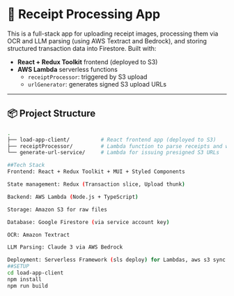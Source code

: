 # 🧾 Receipt Processing App

This is a full-stack app for uploading receipt images, processing them via OCR and LLM parsing (using AWS Textract and Bedrock), and storing structured transaction data into Firestore. Built with:

- **React + Redux Toolkit** frontend (deployed to S3)
- **AWS Lambda** serverless functions
  - `receiptProcessor`: triggered by S3 upload
  - `urlGenerator`: generates signed S3 upload URLs

---

## 📦 Project Structure

```bash
.
├── load-app-client/          # React frontend app (deployed to S3)
├── receiptProcessor/         # Lambda function to parse receipts and write to Firestore
└── generate-url-service/     # Lambda for issuing presigned S3 URLs

##Tech Stack
Frontend: React + Redux Toolkit + MUI + Styled Components

State management: Redux (Transaction slice, Upload thunk)

Backend: AWS Lambda (Node.js + TypeScript)

Storage: Amazon S3 for raw files

Database: Google Firestore (via service account key)

OCR: Amazon Textract

LLM Parsing: Claude 3 via AWS Bedrock

Deployment: Serverless Framework (sls deploy) for Lambdas, aws s3 sync for frontend
##SETUP
cd load-app-client
npm install
npm run build

